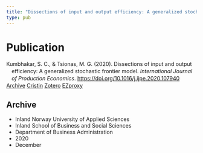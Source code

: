 ```yaml
---
title: "Dissections of input and output efficiency: A generalized stochastic frontier model"
type: pub
---
```

<h1>Publication</h1>
<article id="csl-bib-container-NQRHD5RY" class="csl-bib-container">
  <div class="csl-bib-body" style="line-height: 1.35; padding-left: 1em; text-indent:-1em;">
  <div class="csl-entry">Kumbhakar, S. C., &amp; Tsionas, M. G. (2020). Dissections of input and output efficiency: A generalized stochastic frontier model. <i>International Journal of Production Economics</i>. <a href="https://doi.org/10.1016/j.ijpe.2020.107940">https://doi.org/10.1016/j.ijpe.2020.107940</a></div>
</div>
  <div class="csl-bib-buttons">
    <a href="#taxonomy-article-NQRHD5RY" class="csl-bib-button">Archive</a>
    <a href="https://app.cristin.no/results/show.jsf?id=1858424" alt="Cristin URL" class="csl-bib-button">Cristin</a>
    <a href="http://zotero.org/groups/5022929/items/NQRHD5RY" alt="Zotero URL" class="csl-bib-button">Zotero</a>
    <a href="http://ezproxy.inn.no/login?url=https://doi.org/10.1016/j.ijpe.2020.107940" class="csl-bib-button">EZproxy</a>
  </div>
  <div id="csl-bib-meta-container-NQRHD5RY"></div>
</article>
<div id="csl-bib-meta-NQRHD5RY" class="csl-bib-meta">
  <article id="taxonomy-article-NQRHD5RY" class="taxonomy-article">
    <h1>Archive</h1>
    <ul>
      <li>Inland Norway University of Applied Sciences</li>
      <li>Inland School of Business and Social Sciences</li>
      <li>Department of Business Administration</li>
      <li>2020</li>
      <li>December</li>
    </ul>
  </article>
</div>

